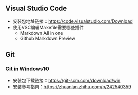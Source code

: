## Visual Studio Code
+ 安装包地址链接：https://code.visualstudio.com/Download
+ 使用VSC编辑Makefile需要哪些插件
  +  Markdown All in one
  +  Github Markdown Preview

## Git
### Git in Windows10
+ 安装包下载链接：https://git-scm.com/download/win
+ 安装参考指南：https://zhuanlan.zhihu.com/p/242540359